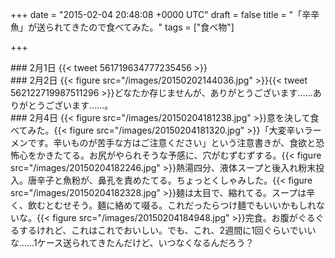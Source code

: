 
+++
date = "2015-02-04 20:48:08 +0000 UTC"
draft = false
title = "「辛辛魚」が送られてきたので食べてみた。"
tags = ["食べ物"]

+++
<div class="section">
    ### 2月1日
    {{< tweet 561719634777235456 >}}<br/>


</div>
<div class="section">
    ### 2月2日
    {{< figure src="/images/20150202144036.jpg"  >}}{{< tweet 562122719987511296 >}}どなたか存じませんが、ありがとうございます……ありがとうございます……。

</div>
<div class="section">
    ### 2月4日
    {{< figure src="/images/20150204181238.jpg"  >}}意を決して食べてみた。{{< figure src="/images/20150204181320.jpg"  >}}「大変辛いラーメンです。辛いものが苦手な方はご注意ください」という注意書きが、食欲と恐怖心をかきたてる。お尻がやられそうな予感に、穴がむずむずする。{{< figure src="/images/20150204182246.jpg"  >}}熱湯四分、液体スープと後入れ粉末投入。唐辛子と魚粉が、鼻孔を責めたてる。ちょっとくしゃみした。{{< figure src="/images/20150204182328.jpg"  >}}麺は太目で、縮れてる。スープは辛く、飲むとむせそう。麺に絡めて啜る。これだったらつけ麺でもいいかもしれないな。{{< figure src="/images/20150204184948.jpg"  >}}完食。お腹がぐるぐるするけれど、これはこれでおいしい。でも、これ、2週間に1回ぐらいでいいな……1ケース送られてきたんだけど、いつなくなるんだろう？

</div>

